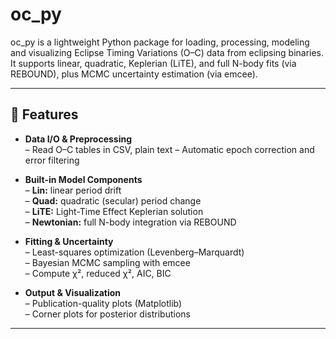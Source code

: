 # oc_py

oc_py is a lightweight Python package for loading, processing, modeling and visualizing Eclipse Timing Variations (O–C) data from eclipsing binaries. It supports linear, quadratic, Keplerian (LiTE), and full N-body fits (via REBOUND), plus MCMC uncertainty estimation (via emcee).

---

## 🚀 Features

- **Data I/O & Preprocessing**  
  – Read O–C tables in CSV, plain text 
  – Automatic epoch correction and error filtering  

- **Built-in Model Components**  
  – **Lin:** linear period drift  
  – **Quad:** quadratic (secular) period change  
  – **LiTE:** Light-Time Effect Keplerian solution  
  – **Newtonian:** full N-body integration via REBOUND  

- **Fitting & Uncertainty**  
  – Least-squares optimization (Levenberg–Marquardt)  
  – Bayesian MCMC sampling with emcee  
  – Compute χ², reduced χ², AIC, BIC  

- **Output & Visualization**  
  – Publication-quality plots (Matplotlib)  
  – Corner plots for posterior distributions  
---
